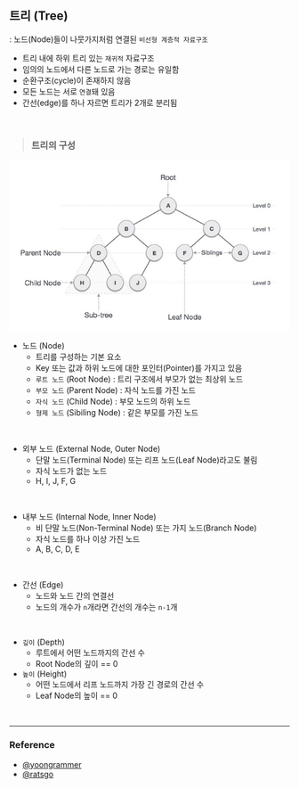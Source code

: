 ## 트리 (Tree)

: 노드(Node)들이 나뭇가지처럼 연결된 `비선형 계층적 자료구조`

- 트리 내에 하위 트리 있는 `재귀적` 자료구조
- 임의의 노드에서 다른 노드로 가는 경로는 유일함
- 순환구조(cycle)이 존재하지 않음
- 모든 노드는 서로 `연결`돼 있음
- 간선(edge)를 하나 자르면 트리가 2개로 분리됨

<br>

> ### 트리의 구성

<p align=center>
    <img src='../../resources/dataStructure/tree/tree.png' width=512>
</p>

- 노드 (Node)
  - 트리를 구성하는 기본 요소
  - Key 또는 값과 하위 노드에 대한 포인터(Pointer)를 가지고 있음
  - `루트 노드` (Root Node) : 트리 구조에서 부모가 없는 최상위 노드
  - `부모 노드` (Parent Node) : 자식 노드를 가진 노드
  - `자식 노드` (Child Node) : 부모 노드의 하위 노드
  - `형제 노드` (Sibiling Node) : 같은 부모를 가진 노드

<br>

- 외부 노드 (External Node, Outer Node)
  - 단말 노드(Terminal Node) 또는 리프 노드(Leaf Node)라고도 불림
  - 자식 노드가 없는 노드
  - H, I, J, F, G

<br>

- 내부 노드 (Internal Node, Inner Node)
  - 비 단말 노드(Non-Terminal Node) 또는 가지 노드(Branch Node)
  - 자식 노드를 하나 이상 가진 노드
  - A, B, C, D, E

<br>

- 간선 (Edge)
  - 노드와 노드 간의 연결선
  - 노드의 개수가 `n`개라면 간선의 개수는 `n-1`개

<br>

- `깊이` (Depth)
  - 루트에서 어떤 노드까지의 간선 수
  - Root Node의 깊이 == 0
- `높이` (Height)
  - 어떤 노드에서 리프 노드까지 가장 긴 경로의 간선 수
  - Leaf Node의 높이 == 0

<br>

---

### Reference

- [@yoongrammer](https://yoongrammer.tistory.com/68)
- [@ratsgo](https://ratsgo.github.io/data%20structure&algorithm/2017/10/21/tree/)
